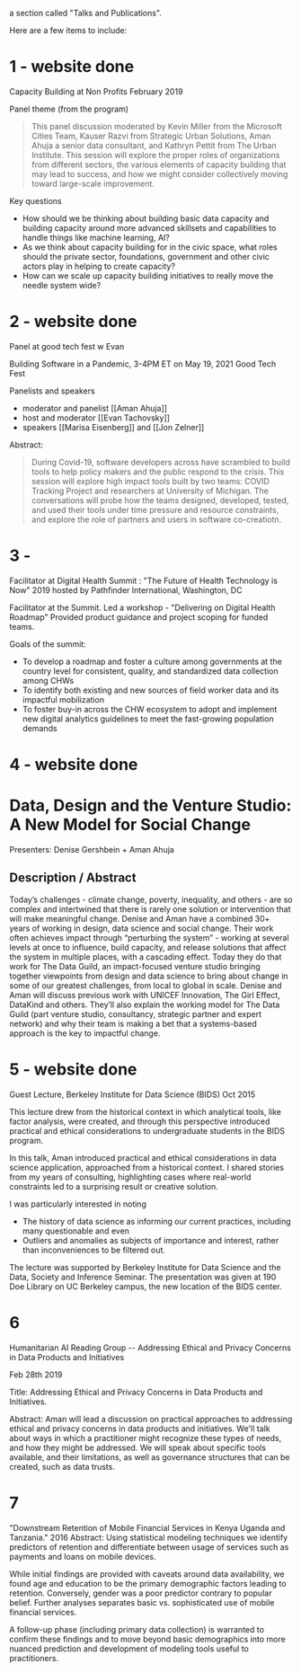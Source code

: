
a section called "Talks and Publications". 

Here are a few items to include: 

1 - website done
===
Capacity Building at Non Profits
February 2019

Panel theme (from the program)
> This panel discussion moderated by Kevin Miller from the Microsoft Cities Team, Kauser Razvi from Strategic Urban Solutions, Aman Ahuja a senior data consultant, and Kathryn Pettit from The Urban Institute. This session will explore the proper roles of organizations from different sectors, the various elements of capacity building that may lead to success, and how we might consider collectively moving toward large-scale improvement.

Key questions
* How should we be thinking about building basic data capacity and building capacity around more advanced skillsets and capabilities to handle things like machine learning, AI?  
* As we think about capacity building for in the civic space, what roles should the private sector, foundations, government and other civic actors play in helping to create capacity?  
* How can we scale up capacity building initiatives to really move the needle system wide? 

2 - website done
===
Panel at good tech fest w Evan 

Building Software in a Pandemic, 3-4PM ET on May 19, 2021
Good Tech Fest

Panelists and speakers
* moderator and panelist [[Aman Ahuja]]
* host and moderator [[Evan Tachovsky]]
* speakers [[Marisa Eisenberg]] and  [[Jon Zelner]]

Abstract: 
> During Covid-19, software developers across have scrambled to build tools to help policy makers and the public respond to the crisis. This session will explore high impact tools built by two teams: COVID Tracking Project and researchers at University of Michigan. The conversations will probe how the teams designed, developed, tested, and used their tools under time pressure and resource constraints, and explore the role of partners and users in software co-creatiotn.

3 - 
===
Facilitator at Digital Health Summit : "The Future of Health Technology is Now"
2019 hosted by Pathfinder International, Washington, DC

Facilitator at the Summit. 
Led a workshop - "Delivering on Digital Health Roadmap"
Provided product guidance and project scoping for funded teams. 

Goals of the summit:
* To develop a roadmap and foster a culture among governments at the country level for consistent, quality, and standardized data collection among CHWs
* To identify both existing and new sources of field worker data and its impactful mobilization
* To foster buy-in across the CHW ecosystem to adopt and implement new digital analytics guidelines to meet the fast-growing population demands

4 - website done
===
# Data, Design and the Venture Studio: A New Model for Social Change
Presenters: Denise Gershbein + Aman Ahuja

## Description / Abstract
Today’s challenges - climate change, poverty, inequality, and others - are so complex and intertwined that there is rarely one solution or intervention that will make meaningful change. 
Denise and Aman have a combined 30+ years of working in design, data science and social change. Their work often achieves impact through “perturbing the system” - working at several levels at once to influence, build capacity, and release solutions that affect the system in multiple places, with a cascading effect. 
Today they do that work for The Data Guild, an impact-focused venture studio bringing together viewpoints from design and data science to bring about change in some of our greatest challenges, from local to global in scale.
Denise and Aman will discuss previous work with UNICEF Innovation, The Girl Effect, DataKind and others. They’ll also explain the working model for The Data Guild (part venture studio, consultancy, strategic partner and expert network) and why their team is making a bet that a systems-based approach is the key to impactful change.


5 - website done
===
Guest Lecture, Berkeley Institute for Data Science (BIDS)
Oct 2015

This lecture drew from the historical context in which analytical tools, like factor analysis, were created, and through this perspective introduced practical and ethical considerations to undergraduate students in the BIDS program. 

In this talk, Aman introduced practical and ethical considerations in data science application, approached from a historical context. I shared stories from my years of consulting, highlighting cases where real-world constraints led to a surprising result or creative solution. 

I was particularly interested in noting
* The history of data science as informing our current practices, including many questionable and even 
* Outliers and anomalies as subjects of importance and interest, rather than inconveniences to be filtered out. 

The lecture was supported by Berkeley Institute for Data Science and the Data, Society and Inference Seminar. The presentation was given at 190 Doe Library on UC Berkeley campus, the new location of the BIDS center. 



6 
===
Humanitarian AI Reading Group -- Addressing Ethical and Privacy Concerns in Data Products and Initiatives

Feb 28th 2019

Title: Addressing Ethical and Privacy Concerns in Data Products and Initiatives.

Abstract: Aman will lead a discussion on practical approaches to addressing ethical and privacy concerns in data products and initiatives. We'll talk about ways in which a practitioner might recognize these types of needs, and how they might be addressed. We will speak about specific tools available, and their limitations, as well as governance structures that can be created, such as data trusts.


7
====
"Downstream Retention of Mobile Financial Services in Kenya Uganda and Tanzania."
2016
Abstract: Using statistical modeling techniques we identify predictors of retention and differentiate between usage of services such as payments and loans on mobile devices. 

While initial findings are provided with caveats around data availability, we found age and education to be the primary demographic factors leading to retention. Conversely, gender was a poor predictor contrary to popular belief. Further analyses separates basic vs. sophisticated use of mobile financial services. 

A follow-up phase (including primary data collection) is warranted to confirm these findings and to move beyond basic demographics into more nuanced prediction and development of modeling tools useful to practitioners.


